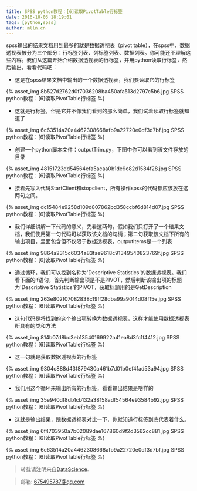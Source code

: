 ```yaml
---
title: SPSS python教程：[6]读取PivotTable行标签
date: 2016-10-03 18:19:01
tags: [python,spss]
author: mlln.cn
---
```

spss输出的结果文档用到最多的就是数据透视表（pivot table），在spss中，数据透视表被分为三个部分：行标签列表、列标签列表、数据列表。你可能还不理解这些内容。我们从这篇开始介绍数据透视表的行标签，并用python读取行标签，然后输出。看看代码吧：

- 这是在spss结果文档中输出的一个数据透视表，我们要读取它的行标签

{% asset_img 8b527d2762d0f7036208ba450afa513d2797c5b6.jpg SPSS python教程：[6]读取PivotTable行标签 %}

- 这就是行标签，但是它并不像我们看到的那么简单，我们试着读取行标签就知道了

{% asset_img 6c63514a20a4462308668afb9a22720e0df3d7bf.jpg SPSS python教程：[6]读取PivotTable行标签 %}

- 创建一个python脚本文件：outputTrim.py，下图中你可以看到该文件存放的目录

{% asset_img 48151723dd54564efa5acaa0b1de9c82d1584f28.jpg SPSS python教程：[6]读取PivotTable行标签 %}

- 接着先写入代码StartClient和stopclient，所有操作spss的代码都应该放在这两句之间。

{% asset_img dc15484e9258d109d807862bd358ccbf6d814d07.jpg SPSS python教程：[6]读取PivotTable行标签 %}

- 我们详细讲解一下代码的意义，先看这两句，假如我们只打开了一个结果文档，我们使用第一句代码可以获取该文档的句柄；第二句获取该文档下所有的输出项目，里面包含但不仅限于数据透视表，outputItems是一个列表

{% asset_img 9864a2315c6034a83fae9618c91349540823769f.jpg SPSS python教程：[6]读取PivotTable行标签 %}

- 通过循环，我们可以找到名称为'Descriptive Statistics'的数据透视表。我们看下面的if语句，首先判断输出项是不是PIVOT，然后判断该输出项的标题为'Descriptive Statistics'的PIVOT，获取标题用的是GetDescription

{% asset_img 263e802f07082838c19ff28dba99a9014d08f15e.jpg SPSS python教程：[6]读取PivotTable行标签 %}

- 这句代码是将找到的这个输出项转换为数据透视表，这样才能使用数据透视表所具有的类和方法

{% asset_img 814b07d8bc3eb13540169922a41ea8d3fc1f4412.jpg SPSS python教程：[6]读取PivotTable行标签 %}

- 这一句就是获取数据透视表的行标签

{% asset_img 9304c888d43f879430a461b7d01b0ef41ad53a94.jpg SPSS python教程：[6]读取PivotTable行标签 %}

- 我们用这个循环来输出所有的行标签，看看输出结果是啥样的

{% asset_img 35e940df8db1cb132a38158adf54564e93584b92.jpg SPSS python教程：[6]读取PivotTable行标签 %}

- 这就是输出结果，跟数据透视表对比一下，你就知道行标签到底代表着什么。

{% asset_img 6f4703950a7b02089dae167860d9f2d3562cc881.jpg SPSS python教程：[6]读取PivotTable行标签 %}

{% asset_img 6c63514a20a4462308668afb9a22720e0df3d7bf.jpg SPSS python教程：[6]读取PivotTable行标签 %}

> 转载请注明来自[DataScience](http://mlln.cn).

> 邮箱: 675495787@qq.com 
